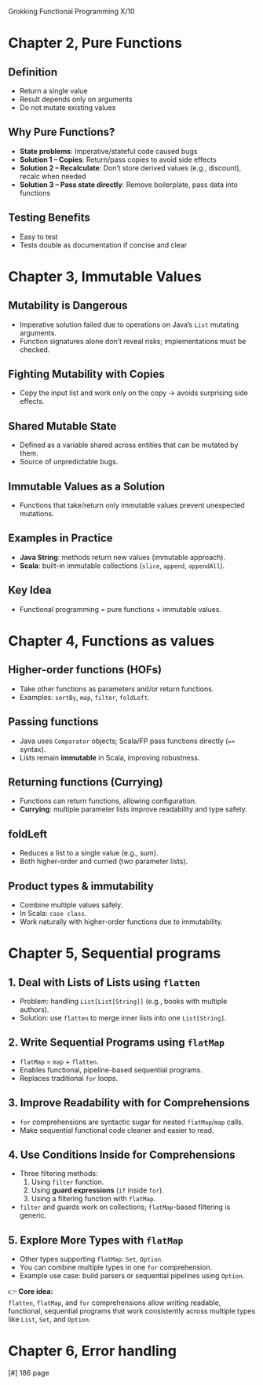 Grokking Functional Programming
X/10

# Chapter 2, Pure Functions

## Definition

- Return a single value
- Result depends only on arguments
- Do not mutate existing values

## Why Pure Functions?

- **State problems**: Imperative/stateful code caused bugs
- **Solution 1 – Copies**: Return/pass copies to avoid side effects
- **Solution 2 – Recalculate**: Don’t store derived values (e.g., discount), recalc when needed
- **Solution 3 – Pass state directly**: Remove boilerplate, pass data into functions

## Testing Benefits

- Easy to test
- Tests double as documentation if concise and clear

# Chapter 3, Immutable Values

## Mutability is Dangerous

- Imperative solution failed due to operations on Java’s `List` mutating arguments.
- Function signatures alone don’t reveal risks; implementations must be checked.

## Fighting Mutability with Copies

- Copy the input list and work only on the copy → avoids surprising side effects.

## Shared Mutable State

- Defined as a variable shared across entities that can be mutated by them.
- Source of unpredictable bugs.

## Immutable Values as a Solution

- Functions that take/return only immutable values prevent unexpected mutations.

## Examples in Practice

- **Java String**: methods return new values (immutable approach).
- **Scala**: built-in immutable collections (`slice`, `append`, `appendAll`).

## Key Idea

- Functional programming = pure functions + immutable values.

# Chapter 4, Functions as values

## Higher-order functions (HOFs)

- Take other functions as parameters and/or return functions.
- Examples: `sortBy`, `map`, `filter`, `foldLeft`.

## Passing functions

- Java uses `Comparator` objects; Scala/FP pass functions directly (`=>` syntax).
- Lists remain **immutable** in Scala, improving robustness.

## Returning functions (Currying)

- Functions can return functions, allowing configuration.
- **Currying**: multiple parameter lists improve readability and type safety.

## foldLeft

- Reduces a list to a single value (e.g., sum).
- Both higher-order and curried (two parameter lists).

## Product types & immutability

- Combine multiple values safely.
- In Scala: `case class`.
- Work naturally with higher-order functions due to immutability.

# Chapter 5, Sequential programs

## 1. Deal with Lists of Lists using `flatten`

- Problem: handling `List[List[String]]` (e.g., books with multiple authors).
- Solution: use `flatten` to merge inner lists into one `List[String]`.

## 2. Write Sequential Programs using `flatMap`

- `flatMap` = `map` + `flatten`.
- Enables functional, pipeline-based sequential programs.
- Replaces traditional `for` loops.

## 3. Improve Readability with **for Comprehensions**

- `for` comprehensions are syntactic sugar for nested `flatMap`/`map` calls.
- Make sequential functional code cleaner and easier to read.

## 4. Use Conditions Inside **for Comprehensions**

- Three filtering methods:
    1. Using `filter` function.
    2. Using **guard expressions** (`if` inside `for`).
    3. Using a filtering function with `flatMap`.
- `filter` and guards work on collections; `flatMap`-based filtering is generic.

## 5. Explore More Types with `flatMap`

- Other types supporting `flatMap`: `Set`, `Option`.
- You can combine multiple types in one `for` comprehension.
- Example use case: build parsers or sequential pipelines using `Option`.

👉 **Core idea:**  
`flatten`, `flatMap`, and `for` comprehensions allow writing readable, functional, sequential programs that work
consistently across multiple types like `List`, `Set`, and `Option`.

# Chapter 6, Error handling


[#] 186 page